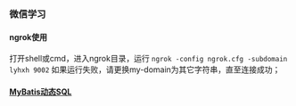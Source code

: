 ### 微信学习
#### ngrok使用
打开shell或cmd，进入ngrok目录，运行 `ngrok -config ngrok.cfg -subdomain lyhxh 9002` 如果运行失败，请更换my-domain为其它字符串，直至连接成功；

#### [MyBatis动态SQL](https://blog.csdn.net/isea533/article/details/52368341)